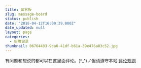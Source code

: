```yaml
---
title: 留言板
slug: message-board
status: publish
date: "2018-04-12T16:00:39.000Z"
date_updated: null
layout: page
categories:
  - 折腾记录
thumbnail: 06764403-9ca0-41df-b61a-39e476a83c52.jpg
---
```


有问题和想说的都可以在这里面评论。(^\_^)ノ但请遵守本站
[评论规则](/blog-comment-rules)
